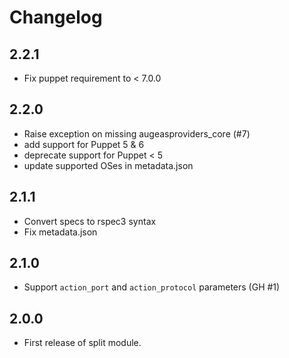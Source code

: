 # Changelog

## 2.2.1

- Fix puppet requirement to < 7.0.0

## 2.2.0

- Raise exception on missing augeasproviders_core (#7)
- add support for Puppet 5 & 6
- deprecate support for Puppet < 5
- update supported OSes in metadata.json

## 2.1.1

- Convert specs to rspec3 syntax
- Fix metadata.json

## 2.1.0

- Support `action_port` and `action_protocol` parameters (GH #1)

## 2.0.0

- First release of split module.
